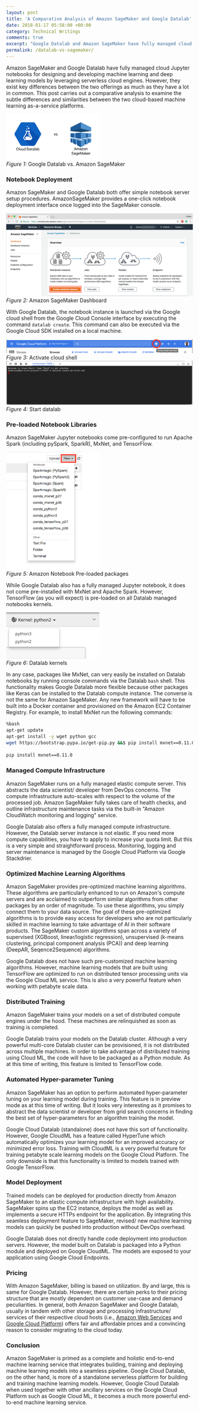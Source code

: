 ```yaml
---
layout: post
title: 'A Comparative Analysis of Amazon SageMaker and Google Datalab'
date: 2018-01-17 05:58:00 +00:00
category: Technical Writings
comments: true
excerpt: "Google Datalab and Amazon SageMaker have fully managed cloud Jupyter notebooks for designing and developing machine learning and deep learning models by leveraging serverless cloud engines. However, they exist key differences between the two offerings as much as they have a lot in common. This post carries out a comparative analysis to examine the subtle differences and similarities between the two cloud-based machine learning as-a-service platforms."
permalink: /datalab-vs-sagemaker/
---
```


Amazon SageMaker and Google Datalab have fully managed cloud Jupyter notebooks for designing and developing machine learning and deep learning models by leveraging serverless cloud engines. However, they exist key differences between the two offerings as much as they have a lot in common. This post carries out a comparative analysis to examine the subtle differences and similarities between the two cloud-based machine learning as-a-service platforms.

<div class="imgcap">
<img src="../assets/datalab-sagemaker/1-datalab-sagemaker.png" width="50%" height="50%">
<div class="thecap"><span style="font-style: italic">Figure 1: </span>Google Datalab vs. Amazon SageMaker</div>
</div>

### Notebook Deployment
Amazon SageMaker and Google Datalab both offer simple notebook server setup procedures. AmazonSageMaker provides a one-click notebook deployment interface once logged into the SageMaker console. 

<div class="imgcap">
<img src="../assets/datalab-sagemaker/3.deploy-sagemaker.png">
<div class="thecap"><span style="font-style: italic">Figure 2: </span>Amazon SageMaker Dashboard</div>
</div>

With Google Datalab, the notebook instance is launched via the Google cloud shell from the Google Cloud Console interface by executing the command `datalab create`. This command can also be executed via the Google Cloud SDK installed on a local machine.

<div class="imgcap">
<img src="../assets/gcp_ml/8.activate-coud-shell.png">
<div class="thecap"><span style="font-style: italic">Figure 3: </span>Activate cloud shell</div>
</div>

<div class="imgcap">
<img src="../assets/gcp_ml/9.start-datalab.png">
<div class="thecap"><span style="font-style: italic">Figure 4: </span>Start datalab</div>
</div>

### Pre-loaded Notebook Libraries
Amazon SageMaker Jupyter notebooks come pre-configured to run Apache Spark (including pySpark, SparkR), MxNet, and TensorFlow.

<div class="imgcap">
<img src="../assets/datalab-sagemaker/2.sagemaker_notebook_console.png" width="50%" height="50%">
<div class="thecap"><span style="font-style: italic">Figure 5: </span>Amazon Notebook Pre-loaded packages</div>
</div>

While Google Datalab also has a fully managed Jupyter notebook, it does not come pre-installed with MxNet and Apache Spark. However, TensorFlow (as you will expect) is pre-loaded on all Datalab managed notebooks kernels.

<div class="imgcap">
<img src="../assets/datalab-sagemaker/4.datalab_notebook_options.png" width="50%" height="50%">
<div class="thecap"><span style="font-style: italic">Figure 6: </span>Datalab kernels</div>
</div>

In any case, packages like MxNet, can very easily be installed on Datalab notebooks by running console commands via the Datalab `bash` shell. This functionality makes Google Datalab more flexible because other packages like Keras can be installed to the Datalab compute instance. The converse is not the same for Amazon SageMaker. Any new framework will have to be built into a Docker container and provisioned on the Amazon EC2 Container Registry. For example, to install MxNet run the following commands:

```bash
%bash
apt-get update
apt-get install -y wget python gcc
wget https://bootstrap.pypa.io/get-pip.py &&$ pip install mxnet==0.11.0 python get-pip.py

pip install mxnet==0.11.0
```

### Managed Compute Infrastructure
Amazon SageMaker runs on a fully managed elastic compute server. This abstracts the data scientist/ developer from DevOps concerns. The compute infrastructure auto-scales with respect to the volume of the processed job. Amazon SageMaker fully takes care of health checks, and outline infrastructure maintenance tasks via the built-in "Amazon CloudWatch monitoring and logging" service.

Google Datalab also offers a fully managed compute infrastructure. However, the Datalab server instance is not elastic. If you need more compute capabilities, you have to apply to increase your quota limit. But this is a very simple and straightforward process. Monitoring, logging and server maintenance is managed by the Google Cloud Platform via Google Stackdrier.

### Optimized Machine Learning Algorithms
Amazon SageMaker provides pre-optimized machine learning algorithms. These algorithms are particularly enhanced to run on Amazon's compute servers and are acclaimed to outperform similar algorithms from other packages by an order of magnitude. To use these algorithms, you simply connect them to your data source. The goal of these pre-optimized algorithms is to provide easy access for developers who are not particularly skilled in machine learning to take advantage of AI in their software products. The SageMaker custom algorithms span across a variety of supervised (XGBoost, linear/logistic regression), unsupervised (k-means clustering, principal component analysis (PCA)) and deep learning (DeepAR, Seqence2Sequence) algorithms.

Google Datalab does not have such pre-customized machine learning algorithms. However, machine learning models that are built using TensorFlow are optimized to run on distributed tensor processing units via the Google Cloud ML service. This is also a very powerful feature when working with petabyte scale data.

### Distributed Training
Amazon SageMaker trains your models on a set of distributed compute engines under the hood. These machines are relinquished as soon as training is completed.

Google Datalab trains your models on the Datalab cluster. Although a very powerful multi-core Datalab cluster can be provisioned, it is not distributed across multiple machines. In order to take advantage of distributed training using Cloud ML, the code will have to be packaged as a Python module. As at this time of writing, this feature is limited to TensorFlow code.

### Automated Hyper-parameter Tuning
Amazon SageMaker has an option to perform automated hyper-parameter tuning on your learning model during training. This feature is in preview mode as at this time of writing. But it looks very interesting as it promises to abstract the data scientist or developer from grid search concerns in finding the best set of hyper-parameters for an algorithm training the model.

Google Cloud Datalab (standalone) does not have this sort of functionality. However, Google CloudML has a feature called HyperTune which automatically optimizes your learning model for an improved accuracy or minimized error loss. Training with CloudML is a very powerful feature for training petabyte scale learning models on the Google Cloud Platform. The only downside is that this functionality is limited to models trained with Google TensorFlow.

### Model Deployment
Trained models can be deployed for production directly from Amazon SageMaker to an elastic compute infrastructure with high availability. SageMaker spins up the EC2 instance, deploys the model as well as implements a secure HTTPs endpoint for the application. By integrating this seamless deployment feature to SageMaker, revised/ new machine learning models can quickly be pushed into production without DevOps overhead.

Google Datalab does not directly handle code deployment into production servers. However, the model built on Datalab is packaged into a Python module and deployed on Google CloudML. The models are exposed to your application using Google Cloud Endpoints.

### Pricing
With Amazon SageMaker, billing is based on utilization. By and large, this is same for Google Datalab. However, there are certain perks to their pricing structure that are mostly dependent on customer use-case and demand peculiarities. In general, both Amazon SageMaker and Google Datalab, usually in tandem with other storage and processing infrastructure/ services of their respective cloud hosts (i.e., <a href="https://aws.amazon.com/" target="_blank" rel="noopener">Amazon Web Services</a> and <a href="https://cloud.google.com/" target="_blank" rel="noopener">Google Cloud Platform</a>) offers fair and affordable prices and a convincing reason to consider migrating to the cloud today.

### Conclusion
Amazon SageMaker is primed as a complete and holistic end-to-end machine learning service that integrates building, training and deploying machine learning models into a seamless pipeline. Google Cloud Datalab, on the other hand, is more of a standalone serverless platform for building and training machine learning models. However, Google Cloud Datalab when used together with other ancillary services on the Google Cloud Platform such as Google Cloud ML, it becomes a much more powerful end-to-end machine learning service.